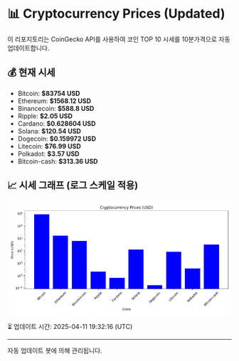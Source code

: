 
# 📊 Cryptocurrency Prices (Updated)

이 리포지토리는 CoinGecko API를 사용하여 코인 TOP 10 시세를 10분가격으로 자동 업데이트합니다.

## 💰 현재 시세
- Bitcoin: **$83754 USD**
- Ethereum: **$1568.12 USD**
- Binancecoin: **$588.8 USD**
- Ripple: **$2.05 USD**
- Cardano: **$0.628604 USD**
- Solana: **$120.54 USD**
- Dogecoin: **$0.159972 USD**
- Litecoin: **$76.99 USD**
- Polkadot: **$3.57 USD**
- Bitcoin-cash: **$313.36 USD**

## 📈 시세 그래프 (로그 스케일 적용)
![Crypto Prices](crypto_prices.png)

⏳ 업데이트 시간: 2025-04-11 19:32:16 (UTC)

---
자동 업데이트 봇에 의해 관리됩니다.
